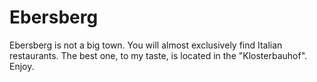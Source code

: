 # Ebersberg

Ebersberg is not a big town.
You will almost exclusively find Italian restaurants.
The best one, to my taste, is located in the "Klosterbauhof".
Enjoy.
